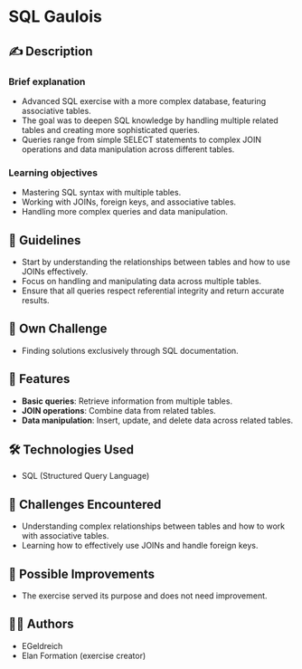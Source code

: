 # SQL Gaulois  

## ✍️ Description  

### Brief explanation  
-   Advanced SQL exercise with a more complex database, featuring associative tables.  
-   The goal was to deepen SQL knowledge by handling multiple related tables and creating more sophisticated queries.  
-   Queries range from simple SELECT statements to complex JOIN operations and data manipulation across different tables.  

### Learning objectives  
-   Mastering SQL syntax with multiple tables.  
-   Working with JOINs, foreign keys, and associative tables.  
-   Handling more complex queries and data manipulation.  

## 📜 Guidelines  
-   Start by understanding the relationships between tables and how to use JOINs effectively.  
-   Focus on handling and manipulating data across multiple tables.  
-   Ensure that all queries respect referential integrity and return accurate results.  

## 💪 Own Challenge  
-   Finding solutions exclusively through SQL documentation.  

## 🚀 Features  
-   **Basic queries**: Retrieve information from multiple tables.  
-   **JOIN operations**: Combine data from related tables.  
-   **Data manipulation**: Insert, update, and delete data across related tables.  

## 🛠️ Technologies Used  
-   SQL (Structured Query Language)  

## 🤔 Challenges Encountered  
-   Understanding complex relationships between tables and how to work with associative tables.  
-   Learning how to effectively use JOINs and handle foreign keys.  

## 🔮 Possible Improvements  
-   The exercise served its purpose and does not need improvement.

## 👩‍💻 Authors  
-   EGeldreich  
-   Elan Formation (exercise creator)
